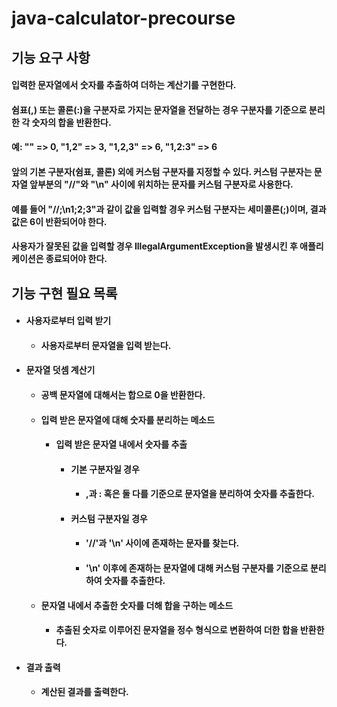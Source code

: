 # java-calculator-precourse
## 기능 요구 사항
#### 입력한 문자열에서 숫자를 추출하여 더하는 계산기를 구현한다.

#### 쉼표(,) 또는 콜론(:)을 구분자로 가지는 문자열을 전달하는 경우 구분자를 기준으로 분리한 각 숫자의 합을 반환한다.
#### 예: "" => 0, "1,2" => 3, "1,2,3" => 6, "1,2:3" => 6
#### 앞의 기본 구분자(쉼표, 콜론) 외에 커스텀 구분자를 지정할 수 있다. 커스텀 구분자는 문자열 앞부분의 "//"와 "\n" 사이에 위치하는 문자를 커스텀 구분자로 사용한다.
#### 예를 들어 "//;\n1;2;3"과 같이 값을 입력할 경우 커스텀 구분자는 세미콜론(;)이며, 결과 값은 6이 반환되어야 한다.
#### 사용자가 잘못된 값을 입력할 경우 IllegalArgumentException을 발생시킨 후 애플리케이션은 종료되어야 한다.

## 기능 구현 필요 목록
+ #### 사용자로부터 입력 받기
  + #### 사용자로부터 문자열을 입력 받는다.
+ #### 문자열 덧셈 계산기
  + #### 공백 문자열에 대해서는 합으로 0을 반환한다.
  + #### 입력 받은 문자열에 대해 숫자를 분리하는 메소드
    + #### 입력 받은 문자열 내에서 숫자를 추출
      + #### 기본 구분자일 경우
        + #### ,과 : 혹은 둘 다를 기준으로 문자열을 분리하여 숫자를 추출한다.
      + #### 커스텀 구분자일 경우
        + #### '//'과 '\n' 사이에 존재하는 문자를 찾는다.
        + #### '\n' 이후에 존재하는 문자열에 대해 커스텀 구분자를 기준으로 분리하여 숫자를 추출한다.
  + #### 문자열 내에서 추출한 숫자를 더해 합을 구하는 메소드
    + #### 추출된 숫자로 이루어진 문자열을 정수 형식으로 변환하여 더한 합을 반환한다.
+ #### 결과 출력
  + #### 계산된 결과를 출력한다.
